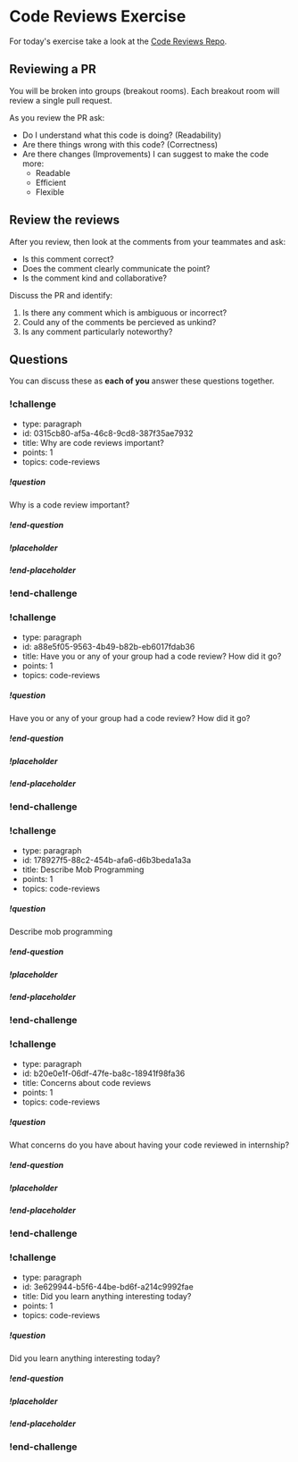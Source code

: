 # Code Reviews Exercise

For today's exercise take a look at the [Code Reviews Repo](https://github.com/ada-c16/code-reviews).

## Reviewing a PR

You will be broken into groups (breakout rooms).  Each breakout room will review a single pull request.

As you review the PR ask:

- Do I understand what this code is doing? (Readability)
- Are there things wrong with this code? (Correctness)
- Are there changes (Improvements) I can suggest to make the code more:
  - Readable
  - Efficient
  - Flexible

## Review the reviews

After you review, then look at the comments from your teammates and ask:

- Is this comment correct?
- Does the comment clearly communicate the point?
- Is the comment kind and collaborative?

Discuss the PR and identify:

1.  Is there any comment which is ambiguous or incorrect? 
2.  Could any of the comments be percieved as unkind?
3.  Is any comment particularly noteworthy?

## Questions

You can discuss these as **each of you** answer these questions together.

<!-- >>>>>>>>>>>>>>>>>>>>>> BEGIN CHALLENGE >>>>>>>>>>>>>>>>>>>>>> -->
<!-- Replace everything in square brackets [] and remove brackets  -->

### !challenge

* type: paragraph
* id: 0315cb80-af5a-46c8-9cd8-387f35ae7932
* title: Why are code reviews important?
* points: 1
* topics: code-reviews

##### !question

Why is a code review important?

##### !end-question

##### !placeholder



##### !end-placeholder

<!-- other optional sections -->
<!-- !hint - !end-hint (markdown, users can see after a failed attempt) -->
<!-- !rubric - !end-rubric (markdown, instructors can see while scoring a checkpoint) -->
<!-- !explanation - !end-explanation (markdown, students can see after answering correctly) -->

### !end-challenge

<!-- ======================= END CHALLENGE ======================= -->

<!-- >>>>>>>>>>>>>>>>>>>>>> BEGIN CHALLENGE >>>>>>>>>>>>>>>>>>>>>> -->
<!-- Replace everything in square brackets [] and remove brackets  -->

### !challenge

* type: paragraph
* id: a88e5f05-9563-4b49-b82b-eb6017fdab36
* title: Have you or any of your group had a code review?  How did it go?
* points: 1
* topics: code-reviews

##### !question

Have you or any of your group had a code review?  How did it go?

##### !end-question

##### !placeholder


##### !end-placeholder

<!-- other optional sections -->
<!-- !hint - !end-hint (markdown, users can see after a failed attempt) -->
<!-- !rubric - !end-rubric (markdown, instructors can see while scoring a checkpoint) -->
<!-- !explanation - !end-explanation (markdown, students can see after answering correctly) -->

### !end-challenge

<!-- ======================= END CHALLENGE ======================= -->

<!-- >>>>>>>>>>>>>>>>>>>>>> BEGIN CHALLENGE >>>>>>>>>>>>>>>>>>>>>> -->
<!-- Replace everything in square brackets [] and remove brackets  -->

### !challenge

* type: paragraph
* id: 178927f5-88c2-454b-afa6-d6b3beda1a3a
* title: Describe Mob Programming
* points: 1
* topics: code-reviews

##### !question

Describe mob programming

##### !end-question

##### !placeholder



##### !end-placeholder

<!-- other optional sections -->
<!-- !hint - !end-hint (markdown, users can see after a failed attempt) -->
<!-- !rubric - !end-rubric (markdown, instructors can see while scoring a checkpoint) -->
<!-- !explanation - !end-explanation (markdown, students can see after answering correctly) -->

### !end-challenge

<!-- ======================= END CHALLENGE ======================= -->

<!-- >>>>>>>>>>>>>>>>>>>>>> BEGIN CHALLENGE >>>>>>>>>>>>>>>>>>>>>> -->
<!-- Replace everything in square brackets [] and remove brackets  -->

### !challenge

* type: paragraph
* id: b20e0e1f-06df-47fe-ba8c-18941f98fa36
* title: Concerns about code reviews
* points: 1
* topics: code-reviews

##### !question

What concerns do you have about having your code reviewed in internship?

##### !end-question

##### !placeholder


##### !end-placeholder

<!-- other optional sections -->
<!-- !hint - !end-hint (markdown, users can see after a failed attempt) -->
<!-- !rubric - !end-rubric (markdown, instructors can see while scoring a checkpoint) -->
<!-- !explanation - !end-explanation (markdown, students can see after answering correctly) -->

### !end-challenge

<!-- ======================= END CHALLENGE ======================= -->

<!-- >>>>>>>>>>>>>>>>>>>>>> BEGIN CHALLENGE >>>>>>>>>>>>>>>>>>>>>> -->
<!-- Replace everything in square brackets [] and remove brackets  -->

### !challenge

* type: paragraph
* id: 3e629944-b5f6-44be-bd6f-a214c9992fae
* title: Did you learn anything interesting today?
* points: 1
* topics: code-reviews

##### !question

Did you learn anything interesting today?

##### !end-question

##### !placeholder


##### !end-placeholder

<!-- other optional sections -->
<!-- !hint - !end-hint (markdown, users can see after a failed attempt) -->
<!-- !rubric - !end-rubric (markdown, instructors can see while scoring a checkpoint) -->
<!-- !explanation - !end-explanation (markdown, students can see after answering correctly) -->

### !end-challenge

<!-- ======================= END CHALLENGE ======================= -->